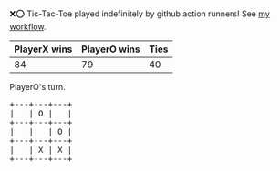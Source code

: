 :x::o: Tic-Tac-Toe played indefinitely by github action runners! See [my workflow](.github/workflows/play.yaml).

|PlayerX wins|PlayerO wins|Ties|
|-|-|-|
|84|79|40|

PlayerO's turn.

<pre>
+---+---+---+
|   | O |   |
+---+---+---+
|   |   | O |
+---+---+---+
|   | X | X |
+---+---+---+
</pre>